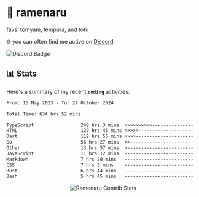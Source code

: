 # 🍜 ramenaru
favs: tomyam, tempura, and tofu

🌐 you can often find me active on [Discord](https://discordapp.com/users/503291004200157185).

![Discord Badge](https://dcbadge.vercel.app/api/shield/503291004200157185)

## 📊 Stats

Here's a summary of my recent **`coding`** activities:

<!--START_SECTION:waka-->

```txt
From: 15 May 2023 - To: 27 October 2024

Total Time: 634 hrs 52 mins

TypeScript                 249 hrs 3 mins  >>>>>>>>>>---------------   39.23 %
HTML                       129 hrs 46 mins >>>>>--------------------   20.44 %
Dart                       112 hrs 55 mins >>>>---------------------   17.79 %
Go                         56 hrs 27 mins  >>-----------------------   08.89 %
Other                      13 hrs 57 mins  >------------------------   02.20 %
JavaScript                 11 hrs 12 mins  -------------------------   01.76 %
Markdown                   7 hrs 20 mins   -------------------------   01.16 %
CSS                        7 hrs 3 mins    -------------------------   01.11 %
Rust                       6 hrs 44 mins   -------------------------   01.06 %
Bash                       5 hrs 45 mins   -------------------------   00.91 %
```

<!--END_SECTION:waka-->

<div style="text-align: center;">
   <img align="center" src="https://github-readme-streak-stats.herokuapp.com/?user=Ramenaru&theme=dark&card_width=520" alt="Ramenaru Contrib Stats" />
</div>

